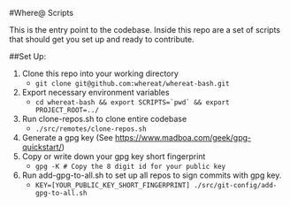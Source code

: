 #Where@ Scripts

This is the entry point to the codebase. Inside this repo are a set of scripts that should get you set up and ready to contribute.

##Set Up:
1. Clone this repo into your working directory
    - ```git clone git@github.com:whereat/whereat-bash.git```
2. Export necessary environment variables
    - ```cd whereat-bash && export SCRIPTS=`pwd` && export PROJECT_ROOT=../```
3. Run clone-repos.sh to clone entire codebase
    - ```./src/remotes/clone-repos.sh```
4. Generate a gpg key (See https://www.madboa.com/geek/gpg-quickstart/)
5. Copy or write down your gpg key short fingerprint
    - ```gpg -K # Copy the 8 digit id for your public key```
6. Run add-gpg-to-all.sh to set up all repos to sign commits with gpg key.
    - ```KEY=[YOUR_PUBLIC_KEY_SHORT_FINGERPRINT] ./src/git-config/add-gpg-to-all.sh```
